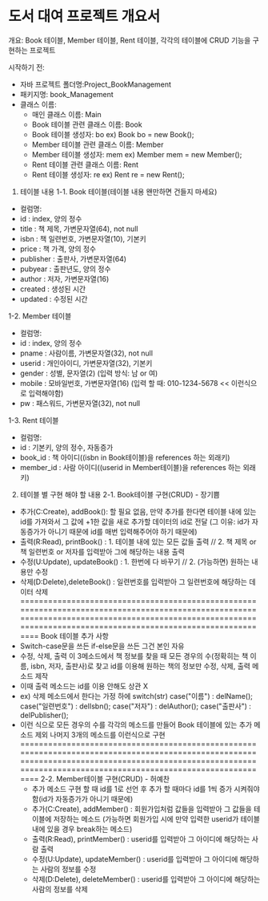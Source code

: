 # 도서 대여 프로젝트 개요서

개요: Book 테이블, Member 테이블, Rent 테이블, 각각의 테이블에 CRUD 기능을 구현하는 프로젝트

시작하기 전:
  - 자바 프로젝트 폴더명:Project_BookManagement
  - 패키지명: book_Management
  - 클래스 이름: 
    - 매인 클래스 이름: Main
    - Book 테이블 관련 클래스 이름: Book
    - Book 테이블 생성자: bo ex) Book bo = new Book();
    - Member 테이블 관련 클래스 이름: Member
    - Member 테이블 생성자: mem ex) Member mem = new Member();
    - Rent 테이블 관련 클래스 이름: Rent
    - Rent 테이블 생성자: re ex) Rent re = new Rent();

1. 테이블 내용
 1-1. Book 테이블(테이블 내용 왠만하면 건들지 마세요)
  - 컬럼명:
  - id : index, 양의 정수
  - title : 책 제목, 가변문자열(64), not null
  - isbn : 책 일련번호, 가변문자열(10), 기본키
  - price : 책 가격, 양의 정수
  - publisher : 출판사, 가변문자열(64)
  - pubyear : 출판년도, 양의 정수
  - author : 저자, 가변문자열(16)
  - created : 생성된 시간
  - updated : 수정된 시간

 1-2. Member 테이블
  - 컬럼명:
  - id : index, 양의 정수
  - pname : 사람이름, 가변문자열(32), not null
  - userid : 개인아이디, 가변문자열(32), 기본키
  - gender : 성별, 문자열(2)
    (입력 방식: 남 or 여)
  - mobile : 모바일번호, 가변문자열(16)
    (입력 할 때: 010-1234-5678 << 이런식으로 입력해야함)
  - pw : 패스워드, 가변문자열(32), not null

 1-3. Rent 테이블
  - 컬럼명:
  - id : 기본키, 양의 정수, 자동증가
  - book_id : 책 아이디((isbn in Book테이블)을 references 하는 외래키)
  - member_id : 사람 아이디((userid in Member테이블)을 references 하는 외래키)

2. 테이블 별 구현 해야 할 내용
 2-1. Book테이블 구현(CRUD) - 장기쁨
  - 추가(C:Create), addBook(): 할 필요 없음,
                    만약 추가를 한다면 테이블 내에 있는 id를 가져와서 그 값에 +1한 값을 새로 추가할 데이터의 id로 전달
                    (그 이유: id가 자동증가가 아니기 때문에 id를 매번 입력해주어야 하기 때문에)
  - 출력(R:Read), printBook() : 1. 테이블 내에 있는 모든 값들 출력 // 2. 책 제목 or 책 일련번호 or 저자를 입력받아 그에 해당하는 내용 출력 
  - 수정(U:Update), updateBook() : 1. 한번에 다 바꾸기 // 2. (가능하면) 원하는 내용만 수정
  - 삭제(D:Delete),deleteBook() : 일련번호를 입력받아 그 일련번호에 해당하는 데이터 삭제
================================================================================================================================================================================================================
Book 테이블 추가 사항
- Switch-case문을 쓰든 if-else문을 쓰든 그건 본인 자유
- 수정, 삭제, 출력 이 3메소드에서 책 정보를 찾을 때 모든 경우의 수(정확히는 책 이름, isbn, 저자, 출판사)로 찾고 id를 이용해 원하는 책의 정보만 수정, 삭제, 출력 메소드 제작
- 이때 출력 메소드는 id를 이용 안해도 상관 X
- ex) 삭제 메소드에서 한다는 가정 하에
      switch(str)
      case("이름") : delName();
      case("일련번호") : delIsbn();
      case("저자") : delAuthor();
      case("출판사") : delPublisher();
- 이런 식으로 모든 경우의 수를 각각의 메소드를 만들어 Book 테이블에 있는 추가 메소드 제외 나머지 3개의 메소드를 이런식으로 구현
================================================================================================================================================================================================================
 2-2. Member테이블 구현(CRUD) - 허예찬
  - 추가 메소드 구현 할 때 id를 1로 선언 후 추가 할 때마다 id를 1씩 증가 시켜줘야함(id가 자동증가가 아니기 때문에)
  - 추가(C:Create), addMember() : 회원가입처럼 값들을 입력받아 그 값들을 테이블에 저장하는 메소드
                    (가능하면 회원가입 시에 만약 입력한 userid가 테이블 내에 있을 경우 break하는 메소드) 
  - 출력(R:Read), printMember() : userid를 입력받아 그 아이디에 해당하는 사람 출력
  - 수정(U:Update), updateMember() : userid를 입력받아 그 아이디에 해당하는 사람의 정보를 수정
  - 삭제(D:Delete), deleteMember() : userid를 입력받아 그 아이디에 해당하는 사람의 정보를 삭제
